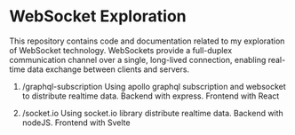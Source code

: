 # WebSocket Exploration

This repository contains code and documentation related to my exploration of WebSocket technology. WebSockets provide a full-duplex communication channel over a single, long-lived connection, enabling real-time data exchange between clients and servers.

1. /graphql-subscription
Using apollo graphql subscription and websocket to distribute realtime data. Backend with express. Frontend with React

2. /socket.io
Using socket.io library distribute realtime data. Backend with nodeJS. Frontend with Svelte